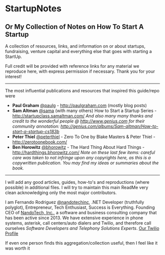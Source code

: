 # StartupNotes
## Or My Collection of Notes on How To Start A Startup

A collection of resources, links, and information on or about startups, fundraising, venture capital and everything else that goes with starting a StartUp.

Full credit will be provided with reference links for any material we reproduce here, with express permission if necessary.  Thank you for your interest!

--------------------------------

The most influential publications and resources that inspired this guide/repo were
* __Paul Graham__ [@paulg](http://twitter.com/paulg) - http://paulgraham.com (mostly blog posts)
* __Sam Altman__ [@sama](http://twitter.com/sama)  (with many others) How to Start a Startup Series - http://startupclass.samaltman.com/ 
_And also many many thanks and credit to the wonderful people @ http://www.genius.com for their community annotation: http://genius.com/albums/Sam-altman/How-to-start-a-startup-cs183b_
* __Peter Thiel__ [@peterthiel](https://twitter.com/peterthiel) - Zero To One by Blake Masters & Peter Thiel - http://zerotoonebook.com/ 
* __Ben Horowitz__ [@bhorowitz](https://twitter.com/bhorowitz) - The Hard Thing About Hard Things - http://hardthings.bhorowitz.com/
_Note on these last few items: careful care was taken to not infringe upon any copyrights here, as this is a copywritten publication.  You may find my ideas or summaries about the book._

-------------------------------

I will add any good articles, guides, how-to's and reproductions (where possible) in additional files.  I will try to maintain this main ReadMe very clean acknowledging only the most major contributors.

I am Fernando Rodriguez [@nandotechinc](https://twitter.com/nandotechinc), .NET Developer (truthfully polyglot), Entrepreneur, Tech Enthusiast, Success is Everything. Founding CEO of [NandoTech, Inc.](http://www.nandotech.com), a software and business consulting company that has been active since 2013.  We have extensive experience in phone systems, asterisk, call centers/auto dialers and Twilio, and therefore call ourselves _Software Developers and Telephony Solutions Experts_.  [Our Twilio Profile](https://www.twilio.com/doers/fernando-rodriguez)

If even one person finds this aggregation/collection useful, then I feel like it was worth it
